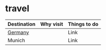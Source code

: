 # travel

| Destination | Why visit  | Things to do  |
| --- |---| ---|
| [Germany]([https://www.example.com](https://github.com/vidyutrautela/travel/blob/main/europe/germany.md)) |  | Link |
| Munich |  |   Link |

